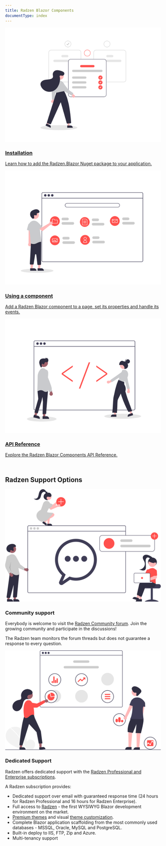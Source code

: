```yaml
---
title: Radzen Blazor Components
documentType: index
---
```


<div class="row text-center">
    <div class="col-md-4">
        <a href="guides/getting-started/installation.html" class="card-link">
            <img class="illustration" src="images/install.svg">
            <h3>Installation</h3>
            <p>Learn how to add the Radzen.Blazor Nuget package to your application.</p>
        </a>
    </div>
    <div class="col-md-4">
        <a href="guides/getting-started/use-component.html" class="card-link">
            <img class="illustration" src="images/using-a-component.svg">
            <h3>Using a component</h3>
            <p>Add a Radzen Blazor component to a page, set its properties and handle its events.</p>
        </a>
    </div>
    <div class="col-md-4">
        <a href="api/index.html" class="card-link">
            <img class="illustration" src="images/api-reference.svg">
            <h3>API Reference</h3>
            <p>Explore the Radzen Blazor Components API Reference.</p>
        </a>
    </div>
</div>

<div class="row text-center" style="margin-top: 60px; margin-bottom: 120px;">
    <h2 class="subtitle">Radzen Support Options</h2>
    <div class="col-md-4 col-md-offset-1">
        <img class="illustration" src="images/community.svg">
        <h3>Community support</h3>
        <p class="text-left">Everybody is welcome to visit the <a href="https://forum.radzen.com" target="_blank">Radzen Community forum</a>. Join the growing community and participate in the discussions!</p>
        <p class="text-left">The Radzen team monitors the forum threads but does not guarantee a response to every question.</p>
    </div>
    <div class="col-md-4 col-md-offset-2">
        <img class="illustration" src="images/premium.svg">
        <h3>Dedicated Support</h3>
        <p class="text-left">Radzen offers dedicated support with the <a href="https://www.radzen.com/pricing/" target="_blank" title="See Pricing">Radzen Professional and Enterprise subscriptions</a>.</p>
        <p >A Radzen subscription provides:</p>
        <ul class="text-left">
            <li>Dedicated support over email with guaranteed response time (24 hours for Radzen Professional and 16 hours for Radzen Enterprise).</li>
            <li>Full access to <a href="https://www.radzen.com/" target="_blank">Radzen</a> - the first WYSIWYG Blazor development environment on the market.</li>
            <li><a href="https://www.radzen.com/documentation/premium-themes/" target="_blank">Premium themes</a> and visual <a href="https://www.radzen.com/documentation/theme-customization/" target="_blank">theme customization</a>.</li>
            <li>Complete Blazor application scaffolding from the most commonly used databases - MSSQL, Oracle, MySQL and PostgreSQL.</li>
            <li>Built-in deploy to IIS, FTP, Zip and Azure.</li>
            <li>Multi-tenancy support</li>
        </ul>
    </div>
</div>